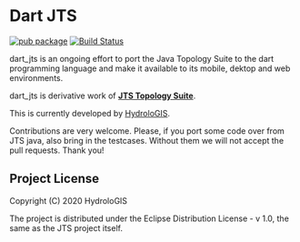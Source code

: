 # Dart JTS

[![pub package](https://img.shields.io/pub/v/dart_jts.svg)](https://pub.dev/packages/dart_jts)
[![Build Status](https://travis-ci.org/moovida/dart_jts.svg?branch=master)](https://travis-ci.org/moovida/dart_jts)

dart_jts is an ongoing effort to port the Java Topology Suite to the dart programming language and make it available to its mobile, dektop and web environments.

dart_jts is derivative work of __[JTS Topology Suite](https://github.com/locationtech/jts)__.

This is currently developed by [HydroloGIS](https://www.hydrologis.com).

Contributions are very welcome. Please, if you port some code over from JTS java, also bring in the testcases. Without them we will not accept the pull requests. Thank you!

## Project License

Copyright (C) 2020 HydroloGIS

The project is distributed under the Eclipse Distribution License - v 1.0, the same as the JTS project itself.


